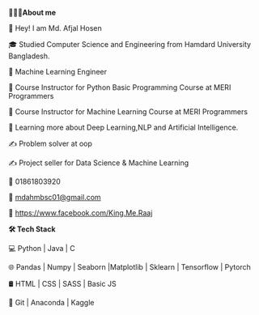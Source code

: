 **👨🏻‍💻About me**

🤔  Hey! I am Md. Afjal Hosen

🎓   Studied Computer Science and Engineering from Hamdard University Bangladesh.

💼   Machine Learning Engineer

💼   Course Instructor for Python Basic Programming Course at MERI Programmers

💼   Course Instructor for Machine Learning Course at MERI Programmers

🌱   Learning more about Deep Learning,NLP and Artificial Intelligence.

✍️   Problem solver at oop

✍️   Project seller for Data Science & Machine Learning

📱  01861803920

💌  mdahmbsc01@gmail.com

📶  https://www.facebook.com/King.Me.Raaj

**🛠 Tech Stack**

💻   Python | Java | C

🌐   Pandas | Numpy | Seaborn |Matplotlib | Sklearn | Tensorflow | Pytorch

🛢   HTML | CSS | SASS | Basic JS

🔧   Git | Anaconda | Kaggle
